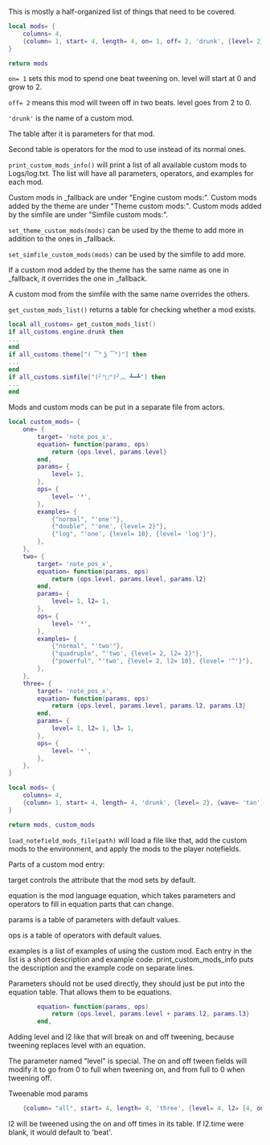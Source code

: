 This is mostly a half-organized list of things that need to be covered.


```lua
local mods= {
	columns= 4,
	{column= 1, start= 4, length= 4, on= 1, off= 2, 'drunk', {level= 2}, {wave= 'tan'}},
}

return mods
```

```on= 1``` sets this mod to spend one beat tweening on.  level will start at 0 and grow to 2.

```off= 2``` means this mod will tween off in two beats.  level goes from 2 to 0.

```'drunk'``` is the name of a custom mod.

The table after it is parameters for that mod.

Second table is operators for the mod to use instead of its normal ones.

```print_custom_mods_info()``` will print a list of all available custom mods
to Logs/log.txt.  The list will have all parameters, operators, and examples
for each mod.

Custom mods in _fallback are under "Engine custom mods:".
Custom mods added by the theme are under "Theme custom mods:".  Custom mods
added by the simfile are under "Simfile custom mods:".

```set_theme_custom_mods(mods)``` can be used by the theme to add more in
addition to the ones in _fallback.

```set_simfile_custom_mods(mods)``` can be used by the simfile to add more.

If a custom mod added by the theme has the same name as one in _fallback, it
overrides the one in _fallback.

A custom mod from the simfile with the same name overrides the others.

```get_custom_mods_list()``` returns a table for checking whether a mod
exists.
```lua
local all_customs= get_custom_mods_list()
if all_customs.engine.drunk then
...
end
if all_customs.theme["( ͡° ͜ʖ ͡°)"] then
...
end
if all_customs.simfile["(╯°□°)╯︵ ┻━┻"] then
...
end
```

Mods and custom mods can be put in a separate file from actors.

```lua
local custom_mods= {
	one= {
		target= 'note_pos_x',
		equation= function(params, ops)
			return {ops.level, params.level}
		end,
		params= {
			level= 1,
		},
		ops= {
			level= '*',
		},
		examples= {
			{"normal", "'one'"},
			{"double", "'one', {level= 2}"},
			{"log", "'one', {level= 10}, {level= 'log'}"},
		},
	},
	two= {
		target= 'note_pos_x',
		equation= function(params, ops)
			return {ops.level, params.level, params.l2}
		end,
		params= {
			level= 1, l2= 1,
		},
		ops= {
			level= '*',
		},
		examples= {
			{"normal", "'two'"},
			{"quadruple", "'two', {level= 2, l2= 2}"},
			{"powerful", "'two', {level= 2, l2= 10}, {level= '^'}"},
		},
	},
	three= {
		target= 'note_pos_x',
		equation= function(params, ops)
			return {ops.level, params.level, params.l2, params.l3}
		end,
		params= {
			level= 1, l2= 1, l3= 1,
		},
		ops= {
			level= '*',
		},
	},
}

local mods= {
	columns= 4,
	{column= 1, start= 4, length= 4, 'drunk', {level= 2}, {wave= 'tan'}},
}

return mods, custom_mods
```

```load_notefield_mods_file(path)``` will load a file like that, add the
custom mods to the environment, and apply the mods to the player notefields.


Parts of a custom mod entry:

target controls the attribute that the mod sets by default.

equation is the mod language equation, which takes parameters and operators
to fill in equation parts that can change.

params is a table of parameters with default values.

ops is a table of operators with default values.

examples is a list of examples of using the custom mod.  Each entry in the
list is a short description and example code.  print_custom_mods_info puts
the description and the example code on separate lines.

Parameters should not be used directly, they should just be put into the
equation table.  That allows them to be equations.
```lua
		equation= function(params, ops)
			return {ops.level, params.level + params.l2, params.l3}
		end,
```
Adding level and l2 like that will break on and off tweening, because
tweening replaces level with an equation.

The parameter named "level" is special.  The on and off tween fields will
modify it to go from 0 to full when tweening on, and from full to 0 when
tweening off.


Tweenable mod params

```lua
	{column= "all", start= 4, length= 4, 'three', {level= 4, l2= {4, on= 1, off= 1, time= 'second'}, l3= 4}},
```
l2 will be tweened using the on and off times in its table.  If l2.time were blank, it would default to 'beat'.
